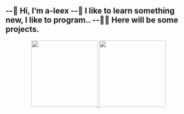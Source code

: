 --👋 Hi, I’m a-leex
--📖 I like to learn something new, I like to program..
--👨‍💻 Here will be some projects.
- 
<div align="center">
  <a href="https://github.com/a-leex">
  <img height="180em" src="https://github-readme-stats.vercel.app/api?username=a-leex&show_icons=true&theme=onedark&include_all_commits=true&count_private=true"/>
  <img height="180em" src="https://github-readme-stats.vercel.app/api/top-langs/?username=a-leex&layout=compact&langs_count=7&theme=onedark"/>
</div>
<!---
a-leex/a-leex is a ✨ special ✨ repository because its `README.md` (this file) appears on your GitHub profile.
You can click the Preview link to take a look at your changes.
--->
